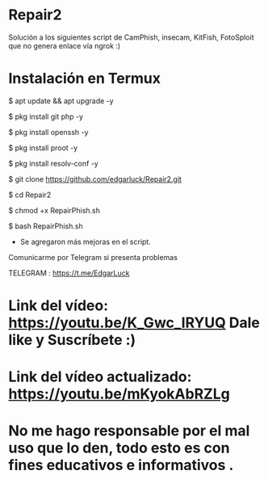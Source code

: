 # Repair2
Solución a los siguientes script de CamPhish, insecam, KitFish, FotoSploit que no genera enlace vía ngrok :)

# Instalación en Termux

$ apt update && apt upgrade -y

$ pkg install git php -y

$ pkg install openssh -y

$ pkg install proot -y

$ pkg install resolv-conf -y

$ git clone https://github.com/edgarluck/Repair2.git

$ cd Repair2

$ chmod +x RepairPhish.sh

$ bash RepairPhish.sh

* Se agregaron más mejoras en el script.

Comunicarme por Telegram si presenta problemas

TELEGRAM : https://t.me/EdgarLuck

# Link del vídeo: https://youtu.be/K_Gwc_lRYUQ Dale like y Suscríbete :)

# Link del vídeo actualizado: https://youtu.be/mKyokAbRZLg

# No me hago responsable por el mal uso que lo den, todo esto es con fines educativos e informativos .

